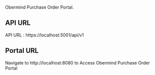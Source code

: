 Obermind Purchase Order Portal.

## API URL
API URL : https://localhost:5001/api/v1            

## Portal URL
Navigate to http://localhost:8080 to Access Obermind Purchase Order Portal

